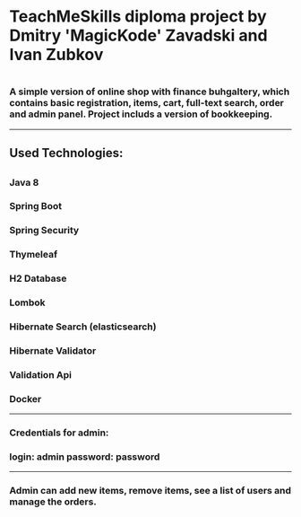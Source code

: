 <h1>TeachMeSkills diploma project by Dmitry 'MagicKode' Zavadski and Ivan Zubkov<h1>

### A simple version of online shop with finance buhgaltery, which contains basic registration, items, cart, full-text search, order and admin panel. Project includs a version of bookkeeping. 
---

### <h2>Used Technologies:<h2>
### Java 8
### Spring Boot
### Spring Security
### Thymeleaf
### H2 Database
### Lombok
### Hibernate Search (elasticsearch)
### Hibernate Validator
### Validation Api
### Docker

---

### Credentials for admin: 
### **login: admin    password: password**
---

### Admin can add new items, remove items, see a list of users and manage the orders.
